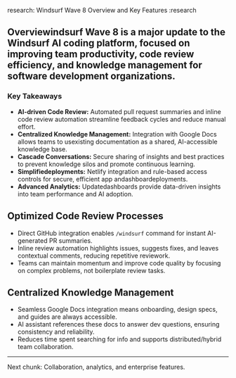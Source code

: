 research: Windsurf Wave 8 Overview and Key Features :research

## Overviewindsurf Wave 8 is a major update to the Windsurf AI coding platform, focused on improving team productivity, code review efficiency, and knowledge management for software development organizations.

### Key Takeaways
- **AI-driven Code Review:** Automated pull request summaries and inline code review automation streamline feedback cycles and reduce manual effort.
- **Centralized Knowledge Management:** Integration with Google Docs allows teams to usexisting documentation as a shared, AI-accessible knowledge base.
- **Cascade Conversations:** Secure sharing of insights and best practices to prevent knowledge silos and promote continuous learning.
- **Simplifiedeployments:** Netlify integration and rule-based access controls for secure, efficient app andashboardeployments.
- **Advanced Analytics:** Updatedashboards provide data-driven insights into team performance and AI adoption.

## Optimized Code Review Processes
- Direct GitHub integration enables `/windsurf` command for instant AI-generated PR summaries.
- Inline review automation highlights issues, suggests fixes, and leaves contextual comments, reducing repetitive reviework.
- Teams can maintain momentum and improve code quality by focusing on complex problems, not boilerplate review tasks.

## Centralized Knowledge Management
- Seamless Google Docs integration means onboarding, design specs, and guides are always accessible.
- AI assistant references these docs to answer dev questions, ensuring consistency and reliability.
- Reduces time spent searching for info and supports distributed/hybrid team collaboration.

---

Next chunk: Collaboration, analytics, and enterprise features.
